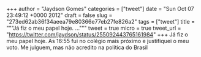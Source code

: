 
+++
author = "Jaydson Gomes"
categories = ["tweet"]
date = "Sun Oct 07 23:49:12 +0000 2012"
draft = false
slug = "273ed62ab36f34aeea79e80366e77eb27fe826a2"
tags = ["tweet"]
title = """Já fiz o meu papel hoje. ..."""
tweet = true
micro = true
tweet_url = "https://twitter.com/jaydson/status/255092443765161984"
+++
Já fiz o meu papel hoje. As 16:55 fui no colégio mais próximo e justifiquei o meu voto. Me julguem, mas não acredito na política do Brasil
